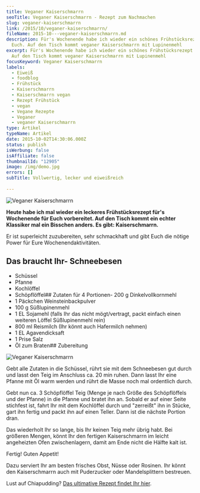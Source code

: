```yaml
---
title: Veganer Kaiserschmarrn
seoTitle: Veganer Kaiserschmarrn - Rezept zum Nachmachen
slug: veganer-kaiserschmarrn
link: /2015/10/veganer-kaiserschmarrn/
fileName: 2015-10---veganer-kaiserschmarrn.md
description: Für's Wochenende habe ich wieder ein schönes Frühstücksrezept für
  Euch. Auf den Tisch kommt veganer Kaiserschmarrn mit Lupinenmehl
excerpt: Für's Wochenende habe ich wieder ein schönes Frühstücksrezept für Euch.
  Auf den Tisch kommt veganer Kaiserschmarrn mit Lupinenmehl
focusKeyword: Veganer Kaiserschmarrn
labels:
  - Eiweiß
  - foodblog
  - Frühstück
  - Kaiserschmarrn
  - Kaiserschmarrn vegan
  - Rezept Frühstück
  - vegan
  - Vegane Rezepte
  - Veganer
  - veganer Kaiserschmarrn
type: Artikel
typeName: Artikel
date: 2015-10-02T14:30:06.000Z
status: publish
isWerbung: false
isAffiliate: false
thumbnailId: "12905"
image: /img/demo.jpg
errors: []
subTitle: Vollwertig, lecker und eiweißreich
  
---
```


![Veganer Kaiserschmarrn](http://cardamonchai.com/wp-content/uploads/2015/09/21835534795_27006697f2_z-1.jpg "Kaiserschmarrn mit frischem Obst")

**Heute habe ich mal wieder ein leckeres Frühstücksrezept für's Wochenende für
Euch vorbereitet. Auf den Tisch kommt ein echter Klassiker mal ein Bisschen
anders. Es gibt: Kaiserschmarrn.**

Er ist superleicht zuzubereiten, sehr schmackhaft und gibt Euch die nötige Power
für Eure Wochenendaktivitäten.

## Das braucht Ihr- Schneebesen

- Schüssel
- Pfanne
- Kochlöffel
- Schöpflöffel## Zutaten für 4 Portionen- 200 g Dinkelvollkornmehl
- 1 Päckchen Weinsteinbackpulver
- 100 g Süßlupinenmehl
- 1 EL Sojamehl (falls Ihr das nicht mögt/vertragt, packt einfach einen weiteren
  Löffel Süßlupinenmehl rein)
- 800 ml Reismilch (Ihr könnt auch Hafermilch nehmen)
- 1 EL Agavendicksaft
- 1 Prise Salz
- Öl zum Braten## Zubereitung

![Veganer Kaiserschmarrn](http://cardamonchai.com/wp-content/uploads/2015/09/21823673392_e1a185d261_z-640x427.jpg "Gebt alle Zutaten in die Schüssel")

Gebt alle Zutaten in die Schüssel, rührt sie mit dem Schneebesen gut durch und
lasst den Teig im Anschluss ca. 20 min ruhen. Dann lasst Ihr eine Pfanne mit Öl
warm werden und rührt die Masse noch mal ordentlich durch.

Gebt nun ca. 3 Schöpflöffel Teig (Menge je nach Größe des Schöpflöffels und der
Pfanne) in die Pfanne und bratet ihn an. Sobald er auf einer Seite stichfest
ist, fahrt Ihr mit dem Kochlöffel durch und "zerreißt" ihn in Stücke, gart ihn
fertig und packt ihn auf einen Teller. Dann ist die nächste Portion dran.

Das wiederholt Ihr so lange, bis Ihr keinen Teig mehr übrig habt. Bei größeren
Mengen, könnt Ihr den fertigen Kaiserschmarrn im leicht angeheizten Ofen
zwischenlagern, damit am Ende nicht die Hälfte kalt ist.

Fertig! Guten Appetit!

Dazu serviert Ihr am besten frisches Obst, Nüsse oder Rosinen. Ihr könnt den
Kaiserschmarrn auch mit Puderzucker oder Mandelsplittern bestreuen.

Lust auf Chiapudding?
[Das ultimative Rezept findet Ihr hier](/2015/02/chiapudding/).

  